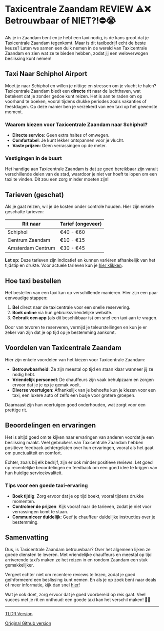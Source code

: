 # Taxicentrale Zaandam REVIEW ⚠️❌ Betrouwbaar of NIET?!⛔️😭

Als je in Zaandam bent en je hebt een taxi nodig, is de kans groot dat je Taxicentrale Zaandam tegenkomt. Maar is dit taxibedrijf echt de beste keuze? Laten we samen een duik nemen in de wereld van Taxicentrale Zaandam en zien wat ze te bieden hebben, zodat jij een weloverwogen beslissing kunt nemen!

## Taxi Naar Schiphol Airport

Moet je naar Schiphol en willen je nittige en stressen om je vlucht te halen? Taxicentrale Zaandam biedt een **directe rit** naar de luchthaven, wat betekent dat je zonder gedoe kunt reizen. Het is aan te raden om op voorhand te boeken, vooral tijdens drukke periodes zoals vakanties of feestdagen. Op deze manier ben je verzekerd van een taxi op het gewenste moment.

### Waarom kiezen voor Taxicentrale Zaandam naar Schiphol?

- **Directe service**: Geen extra haltes of omwegen.
- **Comfortabel**: Je kunt lekker ontspannen voor je vlucht.
- **Vaste prijzen**: Geen verrassingen op de meter.

### Vestigingen in de buurt

Het handige aan Taxicentrale Zaandam is dat ze goed bereikbaar zijn vanuit verschillende delen van de stad, waardoor je niet ver hoeft te lopen om een taxi te vinden. Dit zou een zorg minder moeten zijn!

## Tarieven (geschat)

Als je gaat reizen, wil je de kosten onder controle houden. Hier zijn enkele geschatte tarieven:

| Rit naar             | Tarief (ongeveer) |
|----------------------|-------------------|
| Schiphol             | €40 - €60         |
| Centrum Zaandam      | €10 - €15         |
| Amsterdam Centrum     | €30 - €45         |

**Let op:** Deze tarieven zijn indicatief en kunnen variëren afhankelijk van het tijdstip en drukte. Voor actuele tarieven kun je [hier klikken](https://132.nl/SnelTaxi).

## Hoe taxi bestellen

Het bestellen van een taxi kan op verschillende manieren. Hier zijn een paar eenvoudige stappen:

1. **Bel** direct naar de taxicentrale voor een snelle reservering.
2. **Boek online** via hun gebruiksvriendelijke website.
3. **Gebruik een app** (als dit beschikbaar is) om snel een taxi aan te vragen.

Door van tevoren te reserveren, vermijd je teleurstellingen en kun je er zeker van zijn dat je op tijd op je bestemming aankomt.

## Voordelen van Taxicentrale Zaandam

Hier zijn enkele voordelen van het kiezen voor Taxicentrale Zaandam:

- **Betrouwbaarheid**: Ze zijn meestal op tijd en staan klaar wanneer jij ze nodig hebt.
- **Vriendelijk personeel**: De chauffeurs zijn vaak behulpzaam en zorgen ervoor dat je je op je gemak voelt.
- **Diverse voertuigen**: Afhankelijk van je behoefte kun je kiezen voor een taxi, een luxere auto of zelfs een busje voor grotere groepen.

Daarnaast zijn hun voertuigen goed onderhouden, wat zorgt voor een prettige rit. 

## Beoordelingen en ervaringen

Het is altijd goed om te kijken naar ervaringen van anderen voordat je een beslissing maakt. Veel gebruikers van Taxicentrale Zaandam hebben positieve feedback achtergelaten over hun ervaringen, vooral als het gaat om punctualiteit en comfort. 

Echter, zoals bij elk bedrijf, zijn er ook minder positieve reviews. Let goed op recentelijke beoordelingen en feedback om een goed idee te krijgen van hun huidige servicekwaliteit.

### Tips voor een goede taxi-ervaring

- **Boek tijdig**: Zorg ervoor dat je op tijd boekt, vooral tijdens drukke momenten.
- **Controleer de prijzen**: Kijk vooraf naar de tarieven, zodat je niet voor verrassingen komt te staan.
- **Communiceer duidelijk**: Geef je chauffeur duidelijke instructies over je bestemming.

## Samenvatting

Dus, is Taxicentrale Zaandam betrouwbaar? Over het algemeen lijken ze goede diensten te leveren. Met vriendelijke chauffeurs en meestal op tijd arriverende taxi’s maken ze het reizen in en rondom Zaandam een stuk gemakkelijker. 

Vergeet echter niet om recentere reviews te lezen, zodat je goed geïnformeerd een beslissing kunt nemen. En als je op zoek bent naar deals of meer informatie, kijk dan snel [hier](https://132.nl/SnelTaxi)!

Wat je ook doet, zorg ervoor dat je goed voorbereid op reis gaat. Veel succes met je rit en onthoud: een goede taxi kan het verschil maken! 🚖✨

---
[TLDR Version](https://gist.github.com/jansensebastian/93b8111a3b4532f1773e6448d16fa7a4)

[Original Github version](https://github.com/jansensebastian/taxicentrale-zaandam-review-betrouwbaar-of-niet#readme)
